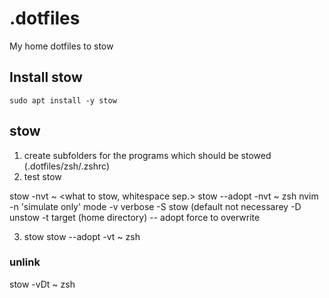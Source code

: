 # .dotfiles
My home dotfiles to stow

## Install stow

`sudo apt install -y stow`

## stow

1. create subfolders for the programs which should be stowed (.dotfiles/zsh/.zshrc)
2. test stow

stow -nvt ~ <what to stow> <what to stow, whitespace sep.>
stow --adopt -nvt ~ zsh nvim
-n 'simulate only' mode
-v verbose
-S stow (default not necessarey
-D unstow
-t target (home directory)
-- adopt force to overwrite

3. stow
stow --adopt -vt ~ zsh

### unlink

stow -vDt ~ zsh

